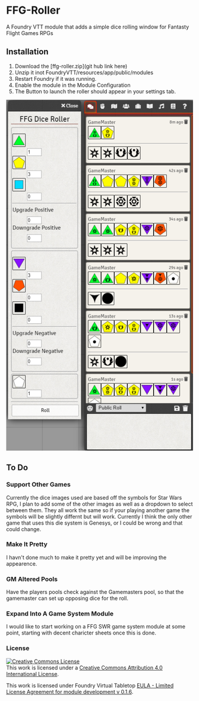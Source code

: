 # FFG-Roller
A Foundry VTT module that adds a simple dice rolling window for Fantasty Flight Games RPGs

## Installation
1. Download the [ffg-roller.zip](git hub link here)
2. Unzip it inot FoundryVTT/resources/app/public/modules
3. Restart Foundry if it was running.
4. Enable the module in the Module Configuration
5. The Button to launch the roller should appear in your settings tab.

![example](example.png)

## To Do
### Support Other Games
Currently the dice images used are based off the symbols for Star Wars RPG, I plan to add some of the other images as well as a dropdown to select between them. They all work the same so if your playing another game the symbols will be slightly differnt but will work. Currently I think the only other game that uses this die system is Genesys, or I could be wrong and that could change.

### Make It Pretty
I havn't done much to make it pretty yet and will be improving the appearence.

### GM Altered Pools
Have the players pools check against the Gamemasters pool, so that the gamemaster can set up opposing dice for the roll.

### Expand Into A Game System Module
I would like to start working on a FFG SWR game system module at some point, starting with decent charicter sheets once this is done.

### License
<a rel="license" href="http://creativecommons.org/licenses/by/4.0/"><img alt="Creative Commons License" style="border-width:0" src="https://i.creativecommons.org/l/by/4.0/88x31.png" /></a><br />This work is licensed under a <a rel="license" href="http://creativecommons.org/licenses/by/4.0/">Creative Commons Attribution 4.0 International License</a>.

This work is licensed under Foundry Virtual Tabletop [EULA - Limited License Agreement for module development v 0.1.6](http://foundryvtt.com/pages/license.html).